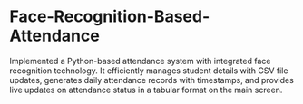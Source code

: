 # Face-Recognition-Based-Attendance
Implemented a Python-based attendance system with integrated face recognition technology. It efficiently manages student details with CSV file updates, generates daily attendance records with timestamps, and provides live updates on attendance status in a tabular format on the main screen.
